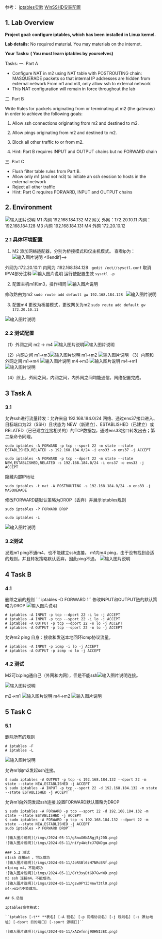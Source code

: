 ﻿

参考：
[iptables实验](https://www.cnblogs.com/Qi-Lin/p/12221904.html)
[WinSSHD安装配置](https://www.linuxidc.com/Linux/2017-07/145984.htm)


## 1. Lab Overview

**Project goal: configure iptables, which has been installed in Linux kernel.**

**Lab details:** No required material. You may materials on the internet.

**Your Tasks: ( You must learn iptables by yourselves)**

Tasks:
一. Part A

* Configure NAT in m2 using NAT table with POSTROUTING chain:
MASQUERADE packets so that internal IP addresses are hidden from external network
From m1 and m3, only allow ssh to external network
* This NAT configuration will remain in force throughout the lab

二. Part B

Write Rules for packets originating from or terminating at m2 (the gateway) in order to achieve the following goals:

1. Allow ssh connections originating from m2 and destined to m2.

2. Allow pings originating from m2 and destined to m2.

3. Block all other traffic to or from m2.

4. Hint: Part B requires INPUT and OUTPUT chains but no FORWARD chain

三. Part C

* Flush filter table rules from Part B.
* Allow only m1 (and not m3) to initiate an ssh session to hosts in the external network
* Reject all other traffic
* Hint: Part C requires FORWARD, INPUT and OUTPUT chains

## 2. Environment

![输入图片说明](/imgs/2024-05-11/9usS0FSmKE5WZycr.png)
M1 内网 192.168.184.132
M2 网关  外网：172.20.10.11 内网：192.168.184.128
M3 内网  192.168.184.131
M4 外网 172.20.10.12

### 2.1 具体环境配置
1. M2 添加网络适配器，分别为桥接模式和仅主机模式。
查看ip为：![输入图片说明](/imgs/2024-05-11/EcpOLO9vGEm6Ovfl.png)
<![endif]-->

外网为:172.20.10.11
内网为 :192.168.184.128
`` gedit /ect//sysctl.conf``
取消IPV4部分注释
![输入图片说明](/imgs/2024-05-11/3KTVrvvgbw4z7XTS.png)
运行使配置生效
``sysctl -p``

2. 配置主机m1和m3，操作相同
![输入图片说明](/imgs/2024-05-11/hculs1dwaT0Mam6U.png)

修改路由为m2
`` sudo route add default gw 192.168.184.128  ``
![输入图片说明](/imgs/2024-05-11/eAUeXHFlcMAfni0O.png)

3. 配置m4
更改为桥接模式，更改网关为m2
`` sudo route add default gw 172.20.10.11  ``

![输入图片说明](/imgs/2024-05-11/GLlhDz2K6ALd4xzy.png)

### 2.2 测试配置
（1）外网之间
m2 -> m4
![输入图片说明](/imgs/2024-05-11/qwOOb2eiKe9jzRgS.png)![输入图片说明](/imgs/2024-05-11/VG2kEnyefPLubClu.png)

（2）内网之间
m1->m3![输入图片说明](/imgs/2024-05-11/AW1JNcoy4OaXGDHC.png)
m1->m2
![输入图片说明](/imgs/2024-05-11/aqG3cyT2JNvFMLk2.png)
（3）内网和外网之间
m1->m4
![输入图片说明](/imgs/2024-05-11/eIahHxke2LfTCtQP.png)
m4->m3
![输入图片说明](/imgs/2024-05-11/eXdxjL0oebR8Jy2z.png)
m4->m1![输入图片说明](/imgs/2024-05-11/IvEXDPP44JBVKoBC.png)

（4）综上，外网之间，内网之间，内外网之间均能通信，网络配置完成。

## 3 Task A
### 3.1

允许ssh进行流量转发：允许来自 192.168.184.0/24 网络、通过ens37接口进入、目标端口为22（SSH）且状态为 NEW（新建立）、ESTABLISHED（已建立）或RELATED（已已建立连接相关的）的TCP数据包，通过ens33接口转发出去；第二条命令同理。
```
sudo iptables -A FORWARD -p tcp --sport 22 -m state --state ESTABLISHED,RELATED -s 192.168.184.0/24 -i ens33 -o ens37 -j ACCEPT

sudo iptables -A FORWARD -p tcp --dport 22 -m state --state NEW,ESTABLISHED,RELATED -s 192.168.184.0/24 -i ens37 -o ens33 -j ACCEPT
```

隐藏内部IP地址
```
sudo iptables -t nat -A POSTROUTING -s 192.168.184.0/24 -o ens33 -j MASQUERADE
```

修改FORWARD链默认策略为DROP（丢弃）并展示iptables规则
```
sudo iptables -P FORWARD DROP

sudo iptables -L
```
![输入图片说明](/imgs/2024-05-11/tN7oRBcAbTki57Ee.png)
### 3.2测试

发现m1 ping不通m4，也不能建立ssh连接。
m1向m4 ping，由于没有找到合适的规则，并且转发策略默认丢弃，因此ping不通。
![输入图片说明](/imgs/2024-05-11/c283IUrtfLZPJxNc.png)

## 4 Task B
### 4.1
删除之前的规则
``` iptables -D FORWARD 1``
修改INPUT和OUTPUT链的默认策略为DROP
![输入图片说明](/imgs/2024-05-11/hRnw4vZz59cqdHbU.png)


```
# iptables -A INPUT -p tcp --dport 22 -i lo -j ACCEPT
# iptables -A INPUT -p tcp --sport 22 -i lo -j ACCEPT
# iptables -A OUTPUT -p tcp --dport 22 -o lo -j ACCEPT
# iptables -A OUTPUT -p tcp --sport 22 -o lo -j ACCEPT
```
允许m2 ping 自身：接收和发送本地回环icmp协议流量。
```
# iptables -A INPUT -p icmp -i lo -j ACCEPT
# iptables -A OUTPUT -p icmp -o lo -j ACCEPT
```


### 4.2 测试
M2可以ping通自己（外网和内网），但是不能ssh![输入图片说明](/imgs/2024-05-11/dHzU5VCuzjuKSkBf.png)连接。

![输入图片说明](/imgs/2024-05-11/tCMRFO7hpiXTAyqM.png)

m2->m1
![输入图片说明](/imgs/2024-05-11/GYsApM1eNZgPvxRL.png)
m4->m2
![输入图片说明](/imgs/2024-05-11/fxjgVi6LBK9K0HXh.png)

## 5 Task C
### 5.1
删除所有的规则
```
# iptables -F
# iptables -L
```

![输入图片说明](/imgs/2024-05-11/czBehycZOFUDjuhh.png)

允许m1向m2发起ssh连接。
```
$ sudo iptables -A OUTPUT -p tcp -s 192.168.184.132 --dport 22 -m state --state NEW,ESTABLISHED -j ACCEPT
$ sudo iptables -A INPUT -p tcp --sport 22 -d 192.168.184.132 -m state --state ESTABLISHED -j ACCEPT```
```

允许m1向外网发起ssh连接,设置FORWARD默认策略为DROP
```
$ sudo iptables -A FORWARD -p tcp --sport 22 -d 192.168.184.132 -m state --state ESTABLISHED -j ACCEPT
$ sudo iptables -A FORWARD -p tcp -s 192.168.184.132 --dport 22 -m state --state NEW,ESTABLISHED -j ACCEPT
sudo iptables -P FORWARD DROP```

![输入图片说明](/imgs/2024-05-11/g8nuG6NARgj5j20D.png)
![输入图片说明](/imgs/2024-05-11/niYy4WqfcJ7QNDgu.png)

### 5.2 测试
m1ssh 连接m4 ，可以成功
![输入图片说明](/imgs/2024-05-11/JoRSBl6zH7NRcBRf.png)
m1ping m4，不能成功
![输入图片说明](/imgs/2024-05-11/8Yt3syDtGD7GwnWD.png)
m3 ssh 连接m4，不能成功。
![输入图片说明](/imgs/2024-05-11/gzw9FYZJ4nwT3tl0.png)
m4->m1也不能成功。

## 6.总结

Iptables命令格式：

``iptables [-t** **表名] [-A 链名] [-p 网络协议名] [-j 规则名] [-s 源ip地址] [-dport 目的端口] [-sport 源端口]``

![输入图片说明](/imgs/2024-05-11/xAZefnnj9UHNI3EC.png)
